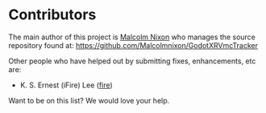 Contributors
============

The main author of this project is [Malcolm Nixon](https://github.com/Malcolmnixon) who manages the source repository found at:
https://github.com/Malcolmnixon/GodotXRVmcTracker

Other people who have helped out by submitting fixes, enhancements, etc are:

- K. S. Ernest (iFire) Lee ([fire](https://github.com/fire))

Want to be on this list? We would love your help.
